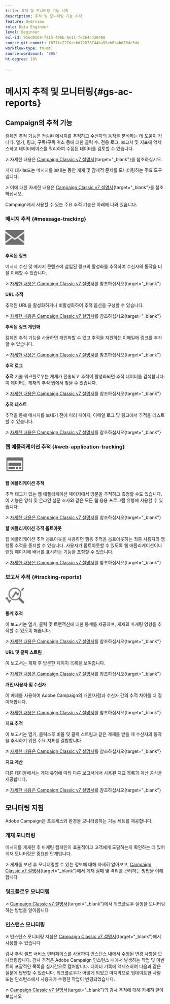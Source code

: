 ```yaml
---
title: 추적 및 모니터링 기능 시작
description: 추적 및 모니터링 기능 시작
feature: Overview
role: Data Engineer
level: Beginner
exl-id: 95ed0369-7215-496b-8e11-fe264c436488
source-git-commit: f071fc227dac6d72873744ba56eb0b4b676de5dd
workflow-type: tm+mt
source-wordcount: '905'
ht-degree: 18%

---
```


# 메시지 추적 및 모니터링{#gs-ac-reports}

## Campaign의 추적 기능

캠페인 추적 기능은 전송된 메시지를 추적하고 수신자의 동작을 분석하는 데 도움이 됩니다. 열기, 링크, 구독/구독 취소 등에 대한 클릭 수. 전용 로그, 보고서 및 지표에 액세스하고 데이터베이스를 쿼리하여 수집된 데이터를 검토할 수 있습니다.

↗️ 자세한 내용은 [Campaign Classic v7 설명서](https://experienceleague.adobe.com/docs/campaign-classic/using/getting-started/profile-management/editing-a-profile.html?lang=en#tracking-tab){target=&quot;_blank&quot;}를 참조하십시오.

게재 대시보드는 메시지를 보내는 동안 게재 및 잠재적 문제를 모니터링하는 주요 도구입니다.

↗️ 이에 대한 자세한 내용은 [Campaign Classic v7 설명서](https://experienceleague.adobe.com/docs/campaign-classic/using/sending-messages/monitoring-deliveries/delivery-dashboard.html?lang=en#sending-messages){target=&quot;_blank&quot;}를 참조하십시오.

Campaign에서 사용할 수 있는 주요 추적 기능은 아래에 나와 있습니다.

### 메시지 추적 {#message-tracking}

<img src="assets/do-not-localize/icon-message-tracking.svg" width="60px">

**추적된 링크**

메시지 수신 및 메시지 콘텐츠에 삽입된 링크의 활성화를 추적하여 수신자의 동작을 더 잘 이해할 수 있습니다.

↗️ [자세한 내용은 Campaign Classic v7 설명서](https://experienceleague.adobe.com/docs/campaign-classic/using/sending-messages/tracking-messages/how-to-configure-tracked-links.html?lang=en#sending-messages)를 참조하십시오{target=&quot;_blank&quot;}

**URL 추적**

추적된 URL을 활성화하거나 비활성화하여 추적 옵션을 구성할 수 있습니다.

↗️ [자세한 내용은 Campaign Classic v7 설명서](https://experienceleague.adobe.com/docs/campaign-classic/using/sending-messages/tracking-messages/personalizing-url-tracking.html?lang=en#sending-messages)를 참조하십시오{target=&quot;_blank&quot;}


**추적된 링크 개인화**

캠페인 추적 기능을 사용하면 개인화할 수 있고 추적을 지원하는 이메일에 링크를 추가할 수 있습니다.

↗️ [자세한 내용은 Campaign Classic v7 설명서](https://experienceleague.adobe.com/docs/campaign-classic/using/sending-messages/tracking-messages/tracking-personalized-links/tracking-personalized-links.html?lang=en#sending-messages)를 참조하십시오{target=&quot;_blank&quot;}

**추적 로그**

**추적** 기술 워크플로우는 게재가 전송되고 추적이 활성화되면 추적 데이터를 검색합니다. 이 데이터는 게재의 추적 탭에서 찾을 수 있습니다.

↗️ [자세한 내용은 Campaign Classic v7 설명서](https://experienceleague.adobe.com/docs/campaign-classic/using/sending-messages/tracking-messages/accessing-the-tracking-logs.html?lang=en#sending-messages)를 참조하십시오{target=&quot;_blank&quot;}

**추적 테스트**

추적을 통해 메시지를 보내기 전에 미러 페이지, 이메일 로그 및 링크에서 추적을 테스트할 수 있습니다.

↗️ [자세한 내용은 Campaign Classic v7 설명서](https://experienceleague.adobe.com/docs/campaign-classic/using/sending-messages/tracking-messages/testing-tracking.html?lang=en#sending-messages)를 참조하십시오{target=&quot;_blank&quot;}

### 웹 애플리케이션 추적 {#web-application-tracking}

<img src="assets/do-not-localize/icon-web-app.svg" width="60px">

**웹 애플리케이션 추적**

추적 태그가 있는 웹 애플리케이션 페이지에서 방문을 추적하고 측정할 수도 있습니다. 이 기능은 양식 및 온라인 설문 조사와 같은 모든 웹 응용 프로그램 유형에 사용할 수 있습니다.

↗️ [자세한 내용은 Campaign Classic v7 설명서](https://experienceleague.adobe.com/docs/campaign-classic/using/designing-content/web-applications/tracking-a-web-application.html?lang=en#designing-content)를 참조하십시오{target=&quot;_blank&quot;}

**웹 애플리케이션 추적 옵트아웃**

웹 애플리케이션 추적 옵트아웃을 사용하면 행동 추적을 옵트아웃하는 최종 사용자의 웹 행동 추적을 중지할 수 있습니다. 사용자가 옵트아웃할 수 있도록 웹 애플리케이션이나 랜딩 페이지에 배너를 표시하는 기능을 포함할 수 있습니다.

↗️ [자세한 내용은 Campaign Classic v7 설명서](https://experienceleague.adobe.com/docs/campaign-classic/using/designing-content/web-applications/web-application-tracking-opt-out.html?lang=en#designing-content)를 참조하십시오{target=&quot;_blank&quot;}

### 보고서 추적 {#tracking-reports}

<img src="assets/do-not-localize/icon_monitor.svg" width="60px">

**통계 추적**

이 보고서는 열기, 클릭 및 트랜잭션에 대한 통계를 제공하며, 게재의 마케팅 영향을 추적할 수 있도록 해줍니다.

↗️ [자세한 내용은 Campaign Classic v7 설명서](https://experienceleague.adobe.com/docs/campaign-classic/using/sending-messages/tracking-messages/about-message-tracking.html?lang=en#tracking-reports)를 참조하십시오{target=&quot;_blank&quot;}

**URL 및 클릭 스트림**

이 보고서는 게재 후 방문한 페이지 목록을 보여줍니다.

↗️ [자세한 내용은 Campaign Classic v7 설명서](https://experienceleague.adobe.com/docs/campaign-classic/using/reporting/reports-on-deliveries/delivery-reports.html?lang=en#urls-and-click-streams)를 참조하십시오{target=&quot;_blank&quot;}

**개인/사용자 및 수신자**

이 예제를 사용하여 Adobe Campaign의 개인/사람과 수신자 간의 추적 차이를 더 잘 이해합니다.

↗️ [자세한 내용은 Campaign Classic v7 설명서](https://experienceleague.adobe.com/docs/campaign-classic/using/reporting/reports-on-deliveries/person-people-recipients.html?lang=en#reporting)를 참조하십시오{target=&quot;_blank&quot;}

**지표 추적**

이 보고서는 열기, 클릭스루 비율 및 클릭 스트림과 같은 게재를 받을 때 수신자의 동작을 추적하기 위한 주요 지표를 결합합니다.

↗️ [자세한 내용은 Campaign Classic v7 설명서](https://experienceleague.adobe.com/docs/campaign-classic/using/reporting/reports-on-deliveries/delivery-reports.html?lang=en#reporting)를 참조하십시오{target=&quot;_blank&quot;}

**지표 계산**

다른 테이블에서는 게재 유형에 따라 다른 보고서에서 사용된 지표 목록과 계산 공식을 제공합니다.

↗️ [자세한 내용은 Campaign Classic v7 설명서](https://experienceleague.adobe.com/docs/campaign-classic/using/reporting/reports-on-deliveries/indicator-calculation.html?lang=en#reporting)를 참조하십시오{target=&quot;_blank&quot;}

## 모니터링 지침

Adobe Campaign은 프로세스와 환경을 모니터링하는 기능 세트를 제공합니다.

### 게재 모니터링

메시지를 게재한 후 마케팅 캠페인이 효율적이고 고객에게 도달하는지 확인하는 데 있어 게재 모니터링은 중요한 단계입니다.

↗️ 게재를 보낸 후 모니터링할 수 있는 정보에 대해 자세히 알아보고, [Campaign Classic v7 설명서](https://experienceleague.adobe.com/docs/campaign-classic/using/sending-messages/monitoring-deliveries/about-delivery-monitoring.html?lang=en#sending-messages){target=&quot;_blank&quot;}에서 게재 실패 및 격리를 관리하는 방법을 이해합니다

### 워크플로우 모니터링

↗️ [Campaign Classic v7 설명서](https://experienceleague.adobe.com/docs/campaign-classic/using/automating-with-workflows/monitoring-workflows/monitoring-workflow-execution.html?lang=en#automating-with-workflows){target=&quot;_blank&quot;}에서 워크플로우 실행을 모니터링하는 방법을 알아봅니다

### 인스턴스 모니터링

↗️ 인스턴스 모니터링 지침은 [Campaign Classic v7 설명서](https://experienceleague.adobe.com/docs/campaign-classic/using/monitoring-campaign-classic/introduction/monitoring-guidelines.html?lang=en#monitoring-campaign-classic){target=&quot;_blank&quot;}에서 사용할 수 있습니다

감사 추적 셀프 서비스 인터페이스를 사용하여 인스턴스 내에서 수행된 변경 사항을 모니터링합니다. 감사 추적은 Adobe Campaign 인스턴스 내에서 발생하는 작업 및 이벤트의 포괄적인 목록을 실시간으로 캡처합니다. 데이터 기록에 액세스하여 다음과 같은 질문에 답변할 수 있습니다. 워크플로우가 어떻게 되었고 마지막으로 업데이트한 사람 또는 인스턴스에서 사용자가 수행한 작업이 변경되었습니다.

↗️ [Campaign Classic v7 설명서](https://experienceleague.adobe.com/docs/campaign-classic/using/monitoring-campaign-classic/production-procedures/audit-trail.html?lang=en#accessing-audit-trail){target=&quot;_blank&quot;}의 감사 추적에 대해 자세히 알아보십시오
